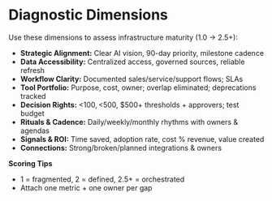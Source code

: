# Diagnostic Dimensions

Use these dimensions to assess infrastructure maturity (1.0 → 2.5+):

- **Strategic Alignment:** Clear AI vision, 90-day priority, milestone cadence  
- **Data Accessibility:** Centralized access, governed sources, reliable refresh  
- **Workflow Clarity:** Documented sales/service/support flows; SLAs  
- **Tool Portfolio:** Purpose, cost, owner; overlap eliminated; deprecations tracked  
- **Decision Rights:** <$100, <$500, $500+ thresholds + approvers; test budget  
- **Rituals & Cadence:** Daily/weekly/monthly rhythms with owners & agendas  
- **Signals & ROI:** Time saved, adoption rate, cost % revenue, value created  
- **Connections:** Strong/broken/planned integrations & owners

**Scoring Tips**
- 1 = fragmented, 2 = defined, 2.5+ = orchestrated
- Attach one metric + one owner per gap
